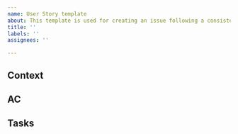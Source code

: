 ```yaml
---
name: User Story template
about: This template is used for creating an issue following a consistent process.
title: ''
labels: ''
assignees: ''

---
```


## Context
<!--- Describe the context of the user story in detail. 
*Example*
We currently report the code coverage in our Jenkins Jobs with cobertura and junit with Jest. This allows us to see the code coverage overtime in the Jenkins console. It would be nice if we had access to code coverage in other places like github status checks and teams. -->

## AC
<!-- Acceptance Criteria lets us know what needs to be done but not how. It should also explain the value it brings.
*Example*
- CI/CD pipeline reports Code Coverage in the Teams Notification so that Developers understand how their feature impacts the Code Coverage score.
- CI/CD pipeline fails builds if Code Coverage is less than 80% so that we are confident the new features are tested. -->

## Tasks
<!--- Define a checklist you can use to coordinate and track parts of this user story
*Example*
- [ ] Modify NPM library to collect code coverage report
- [ ] Modify Feature Pipeline to send code coverage report in Teams notification
- [ ] Modify Feature Pipeline to fails jobs if Code Coverage percentage is below 80% -->

